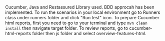  Cucumber, Java and Restassured Library used.
 BDD approcah has been implemented.
 To run the scenarios in your local environment go to Runners class under runners folder and click "Run test" icon.
 To prepare Cucumber html reports, first you need to go to your terminal and type ```mvn clean install``` then navigate target folder.
 To review reports, go to cucumber-html-reports folder then js folder and select overview-features-html.
